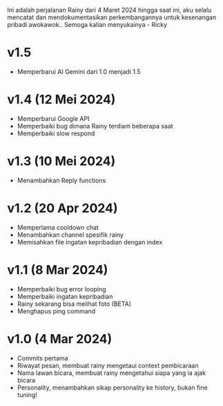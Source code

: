 Ini adalah perjalanan Rainy dari 4 Maret 2024 hingga saat ini, aku selalu mencatat dan mendokumentasikan perkembangannya untuk kesenangan pribadi awokawok.. Semoga kalian menyukainya - Ricky
# v1.5
- Memperbarui AI Gemini dari 1.0 menjadi 1.5
  
# v1.4 (12 Mei 2024)
- Memperbarui Google API
- Memperbaiki bug dimana Rainy terdiam beberapa saat
- Memperbaiki slow respond
  
# v1.3 (10 Mei 2024)
- Menambahkan Reply functions

# v1.2 (20 Apr 2024)
- Memperlama cooldown chat
- Menambahkan channel spesifik rainy
- Memisahkan file ingatan kepribadian dengan index

# v1.1 (8 Mar 2024)
- Memperbaiki bug error looping
- Memperbaiki ingatan kepribadian 
- Rainy sekarang bisa melihat foto (BETA)
- Menghapus ping command

# v1.0 (4 Mar 2024)
- Commits pertama
- Riwayat pesan, membuat rainy mengetaui context pembicaraan
- Nama lawan bicara, membuat rainy mengetahui siapa yang ia ajak bicara
- Personality, menambahkan sikap personality ke history, bukan fine tuning!
